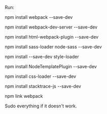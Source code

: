 Run:

npm install webpack --save-dev

npm install webpack-dev-server --save-dev

npm install html-webpack-plugin --save-dev

npm install sass-loader node-sass --save-dev

npm install --save-dev style-loader

npm install NodeTemplatePlugin --save-dev

npm install css-loader --save-dev

npm install stacktrace-js --save-dev

npm link webpack

Sudo everything if it doesn't work.